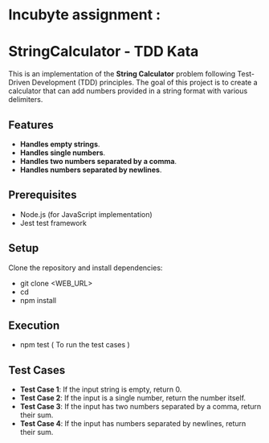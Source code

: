 # Incubyte assignment :

# StringCalculator - TDD Kata

This is an implementation of the **String Calculator** problem following Test-Driven Development (TDD) principles.
The goal of this project is to create a calculator that can add numbers provided in a string format with various delimiters.

## Features

- **Handles empty strings**.
- **Handles single numbers**.
- **Handles two numbers separated by a comma**.
- **Handles numbers separated by newlines**.

## Prerequisites

- Node.js (for JavaScript implementation)
- Jest test framework

## Setup

Clone the repository and install dependencies:
- git clone <WEB_URL>
- cd <repository-directory>
- npm install


## Execution 
- npm test ( To run the test cases )


## Test Cases

- **Test Case 1**: If the input string is empty, return 0.
- **Test Case 2**: If the input is a single number, return the number itself.
- **Test Case 3**: If the input has two numbers separated by a comma, return their sum.
- **Test Case 4**: If the input has numbers separated by newlines, return their sum.